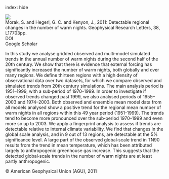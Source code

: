 index: hide

<div class="Citation">
    <div class="Citation-thumb CitationThumb-linked"  data-href="https://doi.org/10.1029/2011gl048531">
      <img src="https://static.claimspace.cloud/climate-study-static/refs/thumbs/10/Morak_et_al_2011-thumb.png" />
    </div>

  <div class="Citation-body">
    <div class="Citation-text">Morak, S. and Hegerl, G. C. and Kenyon, J., 2011: Detectable regional changes in the number of warm nights. <span class="Article-journal">Geophysical Research Letters, </span><span class="Article-volume">38, </span>L17703pp.</div>
    <div class="Citation-links">
      <div class="CitationLink" data-href="https://doi.org/10.1029/2011gl048531">
        <div class="CitationLink-icon CitationLink-Doi"></div>
        <div class="CitationLink-text">DOI</div>
      </div>
      <div class="CitationLink" data-href="https://scholar.google.com/scholar?q=10.1029/2011gl048531">
        <div class="CitationLink-icon CitationLink-Scholar"></div>
        <div class="CitationLink-text">Google Scholar</div>
      </div>
    </div>
  </div>
</div>

In this study we analyse gridded observed and multi‐model simulated trends in the annual number of warm nights during the second half of the 20th century. We show that there is evidence that external forcing has significantly increased the number of warm nights, both globally and over many regions. We define thirteen regions with a high density of observational data over two datasets, for which we compare observed and simulated trends from 20th century simulations. The main analysis period is 1951–1999, with a sub‐period of 1970–1999. In order to investigate if observed trends changed past 1999, we also analysed periods of 1955–2003 and 1974–2003. Both observed and ensemble mean model data from all models analysed show a positive trend for the regional mean number of warm nights in all regions within this 49 year period (1951–1999). The trends tend to become more pronounced over the sub‐period 1970–1999 and even more so up to 2003. We apply a fingerprint analysis to assess if trends are detectable relative to internal climate variability. We find that changes in the global scale analysis, and in 9 out of 13 regions, are detectable at the 5% significance level. A large part of the observed global‐scale trend in TN90 results from the trend in mean temperature, which has been attributed largely to anthropogenic greenhouse gas increase. This suggests that the detected global‐scale trends in the number of warm nights are at least partly anthropogenic.

<div class="Citation-copy">
&copy; American Geophysical Union (AGU), 2011
</div>